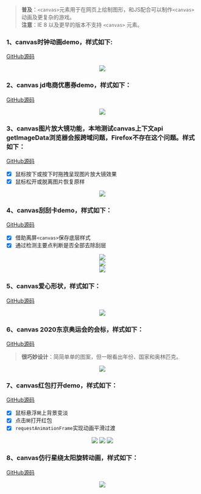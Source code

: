 > **普及**：`<canvas>`元素用于在网页上绘制图形，和JS配合可以制作`<canvas>`动画及更复杂的游戏。  
> **注意**：IE 8 以及更早的版本不支持 `<canvas>` 元素。

### 1、canvas时钟动画demo，样式如下:  
[GitHub源码](https://github.com/yht1989/clock-demo/blob/master/clock/clock.html)
<div align='center'><img src='https://github.com/yht1989/clock-demo/blob/master/img/clock.png' /></div>

### 2、canvas jd电商优惠券demo，样式如下：  
[GitHub源码](https://github.com/yht1989/clock-demo/blob/master/coupon/jd.html) 
<div align='center'><img src='https://github.com/yht1989/clock-demo/blob/master/img/jd.png' /></div>  

### 3、canvas图片放大镜功能，本地测试canvas上下文api getImageData浏览器会报跨域问题，Firefox不存在这个问题。样式如下：  
[GitHub源码](https://github.com/yht1989/clock-demo/blob/master/magnifier/demo.html)  
- [x] 鼠标按下或按下时拖拽呈现图片放大镜效果
- [x] 鼠标松开或脱离图片恢复原样
<div align='center'><img src='https://github.com/yht1989/clock-demo/blob/master/img/magnifier.png' /></div>  

### 4、canvas刮刮卡demo，样式如下：  
[GitHub源码](https://github.com/yht1989/clock-demo/blob/master/scratchCard/demo.html)  
- [x] 借助离屏`<canvas>`保存底层样式
- [x] 通过检测主要点判断是否全部去除刮层
<div align='center'>
  <img src='https://github.com/yht1989/clock-demo/blob/master/img/startclear.png' /> <br /> 
  <img src='https://github.com/yht1989/clock-demo/blob/master/img/clearing.png' />  <br /> 
  <img src='https://github.com/yht1989/clock-demo/blob/master/img/clear.png' />  
</div>  

### 5、canvas爱心形状，样式如下：
[GitHub源码](https://github.com/yht1989/clock-demo/blob/master/love/index.html)  
<div align='center'>
  <img src='https://github.com/yht1989/clock-demo/blob/master/img/love_2.png' />
</div>  

### 6、canvas 2020东京奥运会的会标，样式如下：  
[GitHub源码](https://github.com/yht1989/clock-demo/blob/master/olympicGames/demo.html)  
> **很巧妙设计**：简简单单的图案，但一眼看出年份、国家和奥林匹克。
<div align='center'>
  <img src='https://github.com/yht1989/clock-demo/blob/master/img/olympicGames.png' />
</div>  

### 7、canvas红包打开demo，样式如下：
[GitHub源码](https://github.com/yht1989/clock-demo/blob/master/redenvelope/demo.html)  
- [x] 鼠标悬浮`開`上背景变淡
- [x] 点击`開`打开红包
- [x] `requestAnimationFrame`实现动画平滑过渡
<div align='center'>
  <img src='https://github.com/yht1989/clock-demo/blob/master/img/hongbao.png' />
  <img src='https://github.com/yht1989/clock-demo/blob/master/img/clickbao.png' />
  <img src='https://github.com/yht1989/clock-demo/blob/master/img/openbao.png' />
</div>  

### 8、canvas仿行星绕太阳旋转动画，样式如下：
[GitHub源码](https://github.com/yht1989/clock-demo/blob/master/universe/demo.html)  
<div align='center'>
  <img src='https://github.com/yht1989/clock-demo/blob/master/img/universe.png' />
</div>  
